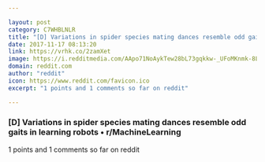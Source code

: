 ```yaml
---

layout: post
category: C7WHBLNLR
title: "[D] Variations in spider species mating dances resemble odd gaits in learning robots • r/MachineLearning"
date: 2017-11-17 08:13:20
link: https://vrhk.co/2zamXet
image: https://i.redditmedia.com/AApo71NoAykTew28bL73gqkkw-_UFoMKnmk-8LXu2BM.jpg?w=320&s=9667913cc39f447e3e18af42abe2cd24
domain: reddit.com
author: "reddit"
icon: https://www.reddit.com/favicon.ico
excerpt: "1 points and 1 comments so far on reddit"

---
```


### [D] Variations in spider species mating dances resemble odd gaits in learning robots • r/MachineLearning

1 points and 1 comments so far on reddit
